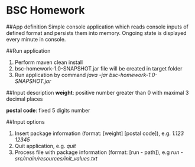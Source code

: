# BSC Homework

##App definition
Simple console application which reads console inputs of defined format and persists them into memory.
Ongoing state is displayed every minute in console.

##Run application
1. Perform maven clean install
2. bsc-homework-1.0-SNAPSHOT.jar file will be created in target folder
3. Run application by command *java -jar bsc-homework-1.0-SNAPSHOT.jar*

##Input description
**weight**: positive number greater than 0 with maximal 3 decimal places

**postal code**: fixed 5 digits number

##Input options
1. Insert package information (format: [weight] [postal code]), e.g. *1.123 12345*
2. Quit application, e.g. *quit*
3. Process file with package information (format: [run - path]), e.g *run - src/main/resources/init_values.txt*

